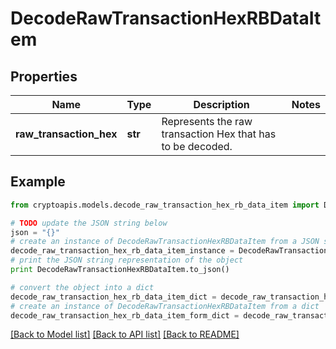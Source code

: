 # DecodeRawTransactionHexRBDataItem


## Properties
Name | Type | Description | Notes
------------ | ------------- | ------------- | -------------
**raw_transaction_hex** | **str** | Represents the raw transaction Hex that has to be decoded. | 

## Example

```python
from cryptoapis.models.decode_raw_transaction_hex_rb_data_item import DecodeRawTransactionHexRBDataItem

# TODO update the JSON string below
json = "{}"
# create an instance of DecodeRawTransactionHexRBDataItem from a JSON string
decode_raw_transaction_hex_rb_data_item_instance = DecodeRawTransactionHexRBDataItem.from_json(json)
# print the JSON string representation of the object
print DecodeRawTransactionHexRBDataItem.to_json()

# convert the object into a dict
decode_raw_transaction_hex_rb_data_item_dict = decode_raw_transaction_hex_rb_data_item_instance.to_dict()
# create an instance of DecodeRawTransactionHexRBDataItem from a dict
decode_raw_transaction_hex_rb_data_item_form_dict = decode_raw_transaction_hex_rb_data_item.from_dict(decode_raw_transaction_hex_rb_data_item_dict)
```
[[Back to Model list]](../README.md#documentation-for-models) [[Back to API list]](../README.md#documentation-for-api-endpoints) [[Back to README]](../README.md)


